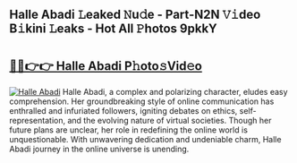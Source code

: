 ## Halle Abadi 𝙻eaked 𝙽u𝚍e - Part-N2N 𝚅𝚒deo B𝚒kini 𝙻eaks - Hot All 𝙿hotos 9pkkY

# <h2><a href="http://ld2zj4r.urlbe.top/?page=Halle+Abadi">🔗🔗👉👉 Halle Abadi P𝚑oto𝚜Vid𝚎o</a></h2>

[![Halle Abadi](https://i.imgur.com/eBuTRDB.gif)](http://ld2zj4r.urlbe.top/?page=Halle+Abadi)
Halle Abadi, a complex and polarizing character, eludes easy comprehension. Her groundbreaking style of online communication has enthralled and infuriated followers, igniting debates on ethics, self-representation, and the evolving nature of virtual societies. Though her future plans are unclear, her role in redefining the online world is unquestionable. With unwavering dedication and undeniable charm, Halle Abadi journey in the online universe is unending.
